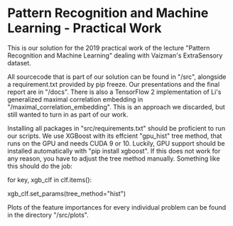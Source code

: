 # Pattern Recognition and Machine Learning - Practical Work

This is our solution for the 2019 practical work of the lecture "Pattern Recognition and Machine Learning" dealing with Vaizman's ExtraSensory dataset.

All sourcecode that is part of our solution can be found in "/src", alongside a requirement.txt provided by pip freeze. Our presentations and the final report are in "/docs". There is also a TensorFlow 2 implementation of Li's generalized maximal correlation embedding in "/maximal_correlation_embedding". This is an approach we discarded, but still wanted to turn in as part of our work.

Installing all packages in "src/requirements.txt" should be proficient to run our scripts. We use XGBoost with its effcient "gpu_hist" tree method, that runs on the GPU and needs CUDA 9 or 10. Luckily, GPU support should be installed automatically with "pip install xgboost". If this does not work for any reason, you have to adjust the tree method manually. Something like this should do the job:

for key, xgb_clf in clf.items():

  xgb_clf.set_params(tree_method="hist")
  
Plots of the feature importances for every individual problem can be found in the directory "/src/plots".
